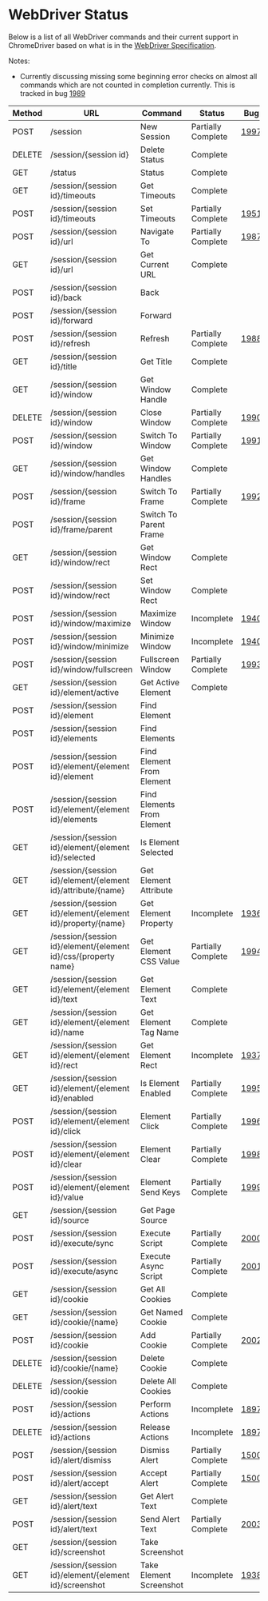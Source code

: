 # WebDriver Status

Below is a list of all WebDriver commands and their current support in ChromeDriver based on what is in the [WebDriver Specification](https://w3c.github.io/webdriver/webdriver-spec.html).

Notes:
 - Currently discussing missing some beginning error checks on almost all commands which are not counted in completion currently. This is tracked in bug [1989](https://bugs.chromium.org/p/chromedriver/issues/detail?id=1989)


| Method | URL | Command | Status | Bug
| --- | --- | --- | --- | --- |
| POST   | /session                                                       | New Session                | Partially Complete | [1997](https://bugs.chromium.org/p/chromedriver/issues/detail?id=1997)
| DELETE | /session/{session id}                                          | Delete Status              | Complete           |
| GET    | /status                                                        | Status                     | Complete           |
| GET    | /session/{session id}/timeouts                                 | Get Timeouts               | Complete           |
| POST   | /session/{session id}/timeouts                                 | Set Timeouts               | Partially Complete | [1951](https://bugs.chromium.org/p/chromedriver/issues/detail?id=1951)
| POST   | /session/{session id}/url                                      | Navigate To                | Partially Complete | [1987](https://bugs.chromium.org/p/chromedriver/issues/detail?id=1987)
| GET    | /session/{session id}/url                                      | Get Current URL            | Complete           |
| POST   | /session/{session id}/back                                     | Back                       |                    |
| POST   | /session/{session id}/forward                                  | Forward                    |                    |
| POST   | /session/{session id}/refresh                                  | Refresh                    | Partially Complete | [1988](https://bugs.chromium.org/p/chromedriver/issues/detail?id=1988)
| GET    | /session/{session id}/title                                    | Get Title                  | Complete           |
| GET    | /session/{session id}/window                                   | Get Window Handle          | Complete           |
| DELETE | /session/{session id}/window                                   | Close Window               | Partially Complete | [1990](https://bugs.chromium.org/p/chromedriver/issues/detail?id=1990)
| POST   | /session/{session id}/window                                   | Switch To Window           | Partially Complete | [1991](https://bugs.chromium.org/p/chromedriver/issues/detail?id=1991)
| GET    | /session/{session id}/window/handles                           | Get Window Handles         | Complete           |
| POST   | /session/{session id}/frame                                    | Switch To Frame            | Partially Complete | [1992](https://bugs.chromium.org/p/chromedriver/issues/detail?id=1992)
| POST   | /session/{session id}/frame/parent                             | Switch To Parent Frame     |                    |
| GET    | /session/{session id}/window/rect                              | Get Window Rect            | Complete           |
| POST   | /session/{session id}/window/rect                              | Set Window Rect            | Complete           |
| POST   | /session/{session id}/window/maximize                          | Maximize Window            | Incomplete         | [1940](https://bugs.chromium.org/p/chromedriver/issues/detail?id=1940)
| POST   | /session/{session id}/window/minimize                          | Minimize Window            | Incomplete         | [1940](https://bugs.chromium.org/p/chromedriver/issues/detail?id=1940)
| POST   | /session/{session id}/window/fullscreen                        | Fullscreen Window          | Partially Complete | [1993](https://bugs.chromium.org/p/chromedriver/issues/detail?id=1993)
| GET    | /session/{session id}/element/active                           | Get Active Element         | Complete           |
| POST   | /session/{session id}/element                                  | Find Element               |                    |
| POST   | /session/{session id}/elements                                 | Find Elements              |                    |
| POST   | /session/{session id}/element/{element id}/element             | Find Element From Element  |                    |
| POST   | /session/{session id}/element/{element id}/elements            | Find Elements From Element |                    |
| GET    | /session/{session id}/element/{element id}/selected            | Is Element Selected        |                    |
| GET    | /session/{session id}/element/{element id}/attribute/{name}    | Get Element Attribute      |                    |
| GET    | /session/{session id}/element/{element id}/property/{name}     | Get Element Property       | Incomplete         | [1936](https://bugs.chromium.org/p/chromedriver/issues/detail?id=1936)
| GET    | /session/{session id}/element/{element id}/css/{property name} | Get Element CSS Value      | Partially Complete | [1994](https://bugs.chromium.org/p/chromedriver/issues/detail?id=1994)
| GET    | /session/{session id}/element/{element id}/text                | Get Element Text           | Complete           |
| GET    | /session/{session id}/element/{element id}/name	              | Get Element Tag Name       | Complete           |
| GET    | /session/{session id}/element/{element id}/rect                | Get Element Rect           | Incomplete         | [1937](https://bugs.chromium.org/p/chromedriver/issues/detail?id=1937)
| GET    | /session/{session id}/element/{element id}/enabled             | Is Element Enabled         | Partially Complete | [1995](https://bugs.chromium.org/p/chromedriver/issues/detail?id=1995)
| POST   | /session/{session id}/element/{element id}/click               | Element Click              | Partially Complete | [1996](https://bugs.chromium.org/p/chromedriver/issues/detail?id=1996)
| POST   | /session/{session id}/element/{element id}/clear               | Element Clear              | Partially Complete | [1998](https://bugs.chromium.org/p/chromedriver/issues/detail?id=1998)
| POST   | /session/{session id}/element/{element id}/value               | Element Send Keys          | Partially Complete | [1999](https://bugs.chromium.org/p/chromedriver/issues/detail?id=1999)
| GET    | /session/{session id}/source                                   | Get Page Source            |                    |
| POST   | /session/{session id}/execute/sync                             | Execute Script             | Partially Complete | [2000](https://bugs.chromium.org/p/chromedriver/issues/detail?id=2000)
| POST   | /session/{session id}/execute/async                            | Execute Async Script       | Partially Complete | [2001](https://bugs.chromium.org/p/chromedriver/issues/detail?id=2001)
| GET    | /session/{session id}/cookie                                   | Get All Cookies            | Complete           |
| GET    | /session/{session id}/cookie/{name}                            | Get Named Cookie           | Complete           |
| POST   | /session/{session id}/cookie                                   | Add Cookie                 | Partially Complete | [2002](https://bugs.chromium.org/p/chromedriver/issues/detail?id=2002)
| DELETE | /session/{session id}/cookie/{name}                            | Delete Cookie              | Complete           |
| DELETE | /session/{session id)/cookie                                   | Delete All Cookies         | Complete           |
| POST   | /session/{session id}/actions                                  | Perform Actions            | Incomplete         | [1897](https://bugs.chromium.org/p/chromedriver/issues/detail?id=1897)
| DELETE | /session/{session id}/actions                                  | Release Actions            | Incomplete         | [1897](https://bugs.chromium.org/p/chromedriver/issues/detail?id=1897)
| POST   | /session/{session id}/alert/dismiss                            | Dismiss Alert              | Partially Complete | [1500](https://bugs.chromium.org/p/chromedriver/issues/detail?id=1500)
| POST   | /session/{session id}/alert/accept                             | Accept Alert               | Partially Complete | [1500](https://bugs.chromium.org/p/chromedriver/issues/detail?id=1500)
| GET    | /session/{session id}/alert/text                               | Get Alert Text             | Complete           |
| POST   | /session/{session id}/alert/text                               | Send Alert Text            | Partially Complete | [2003](https://bugs.chromium.org/p/chromedriver/issues/detail?id=2003)
| GET    | /session/{session id}/screenshot                               | Take Screenshot            |                    |
| GET    | /session/{session id}/element/{element id}/screenshot          | Take Element Screenshot    | Incomplete         | [1938](https://bugs.chromium.org/p/chromedriver/issues/detail?id=1938)
